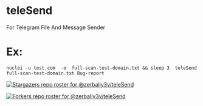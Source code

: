 # teleSend
For Telegram File And Message Sender
# Ex:
    nuclei -u test.com  -o  full-scan-test-domain.txt && sleep 3  teleSend full-scan-test-domain.txt Bug-report

[![Stargazers repo roster for @zerbaliy3v/teleSend](https://reporoster.com/stars/zerbaliy3v/teleSend)](https://github.com/zerbaliy3v/teleSend/stargazers)

[![Forkers repo roster for @zerbaliy3v/teleSend](https://reporoster.com/forks/zerbaliy3v/teleSend)](https://github.com/zerbaliy3v/teleSend/network/members)
